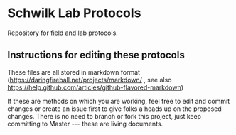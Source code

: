 Schwilk Lab Protocols
=====================

Repository for field and lab protocols.

Instructions for editing these protocols
----------------------------------------

These files are all stored in markdown format (https://daringfireball.net/projects/markdown/ , see also https://help.github.com/articles/github-flavored-markdown)

If these are methods on which you are working, feel free to edit and commit changes or create an issue first to give folks a heads up on the proposed changes.  There is no need to branch or fork this project, just keep committing to Master --- these are living documents.
